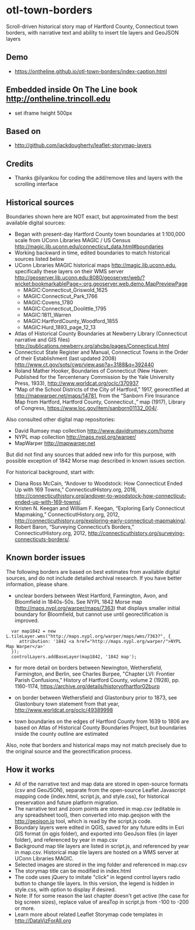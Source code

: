 # otl-town-borders
Scroll-driven historical story map of Hartford County, Connecticut town borders, with narrative text and ability to insert tile layers and GeoJSON layers

## Demo
- https://ontheline.github.io/otl-town-borders/index-caption.html

## Embedded inside On The Line book http://ontheline.trincoll.edu
- set iframe height 500px

## Based on
- http://github.com/jackdougherty/leaflet-storymap-layers

## Credits
- Thanks @ilyankou for coding the add/remove tiles and layers with the scrolling interface  

## Historical sources

Boundaries shown here are NOT exact, but approximated from the best available digital sources:
- Began with present-day Hartford County town boundaries at 1:100,000 scale from UConn Libraries MAGIC / US Census http://magic.lib.uconn.edu/connecticut_data.html#boundaries
- Working backward in time, edited boundaries to match historical sources listed below
- UConn Libraries MAGIC historical maps http://magic.lib.uconn.edu, specifically these layers on their WMS server http://geoserver.lib.uconn.edu:8080/geoserver/web/?wicket:bookmarkablePage=:org.geoserver.web.demo.MapPreviewPage
  - MAGIC:Connecticut_Griswold_1625
  - MAGIC:Connecticut_Park_1766
  - MAGIC:Covens_1780
  - MAGIC:Connecticut_Doolittle_1795
  - MAGIC:1811_Warren
  - MAGIC:HartfordCounty_Woodford_1855
  - MAGIC:Hurd_1893_page_12_13
- Atlas of Historical County Boundaries at Newberry Library (Connecticut narrative and GIS files) http://publications.newberry.org/ahcbp/pages/Connecticut.html
- Connecticut State Register and Manual, Connecticut Towns in the Order of their Establishment (last updated 2008) http://www.ct.gov/sots/cwp/view.asp?a=3188&q=392440
- Roland Mather Hooker, Boundaries of Connecticut (New Haven: Published for the Tercentenary Commission by the Yale University Press, 1933), http://www.worldcat.org/oclc/370937
- “Map of the School Districts of the City of Hartford,” 1917, georectified at http://mapwarper.net/maps/14781, from the “Sanborn Fire Insurance Map from Hartford, Hartford County, Connecticut.,” map (1917), Library of Congress, https://www.loc.gov/item/sanborn01132_004/.

Also consulted other digital map repositories:
- David Rumsey map collection http://www.davidrumsey.com/home
- NYPL map collection http://maps.nypl.org/warper/
- MapWarper http://mapwarper.net

But did not find any sources that added new info for this purpose, with possible exception of 1842 Morse map described in known issues section.

For historical background, start with:
- Diana Ross McCain, “Andover to Woodstock: How Connecticut Ended Up with 169 Towns,” ConnecticutHistory.org, 2016, http://connecticuthistory.org/andover-to-woodstock-how-connecticut-ended-up-with-169-towns/.
- Kristen N. Keegan and William F. Keegan, “Exploring Early Connecticut Mapmaking,” ConnecticutHistory.org, 2012, http://connecticuthistory.org/exploring-early-connecticut-mapmaking/.
- Robert Baron, “Surveying Connecticut’s Borders,” ConnecticutHistory.org, 2012, http://connecticuthistory.org/surveying-connecticuts-borders/.

## Known border issues

The following borders are based on best estimates from available digital sources, and do not include detailed archival research. If you have better information, please share.

- unclear borders between West Hartford, Farmington, Avon, and Bloomfield in 1840s-50s. See NYPL 1842 Morse map (http://maps.nypl.org/warper/maps/7363) that displays smaller initial boundary for Bloomfield, but cannot use until georectification is improved.
```
  var map1842 = new L.tileLayer.wms("http://maps.nypl.org/warper/maps/wms/7363?", {
     attribution: '1842 <a href="http://maps.nypl.org/warper/">NYPL Map Warper</a>'
  });
  controlLayers.addBaseLayer(map1842, '1842 map');
```
- for more detail on borders between Newington, Wethersfield, Farmington, and Berlin, see Charles Burpee, "Chapter LVI: Frontier Parish Confusions," History of Hartford County, volume 2 (1928), pp. 1160-1174, https://archive.org/details/historyofhartfor02burp

- on border between Wethersfield and Glastonbury prior to 1873, see Glastonbury town statement from that year, http://www.worldcat.org/oclc/49389998

- town boundaries on the edges of Hartford County from 1639 to 1806 are based on Atlas of Historical County Boundaries Project, but boundaries inside the county outline are estimated

Also, note that borders and historical maps may not match precisely due to the original source and the georectification process.

## How it works
- All of the narrative text and map data are stored in open-source formats (csv and GeoJSON), separate from the open-source Leaflet Javascript mapping code (index.html, script.js, and style.css), for historical preservation and future platform migration.
- The narrative text and zoom points are stored in map.csv (editable in any spreadsheet tool), then converted into map.geojson with the http://geojson.io tool, which is read by the script.js code.
- Boundary layers were edited in QGIS, saved for any future edits in Esri GIS format (in qgis folder), and exported into GeoJson files (in layer folder), and referenced by year in map.csv
- Background map tile layers are listed in script.js, and referenced by year in map.csv. Historical map tile layers are hosted on a WMS server at UConn Libraries MAGIC.
- Selected images are stored in the img folder and referenced in map.csv
- The storymap title can be modified in index.html
- The code uses jQuery to imitate "click" in legend control layers radio button to change tile layers. In this version, the legend is hidden in style.css, with option to display if desired.
- Note: If for some reason the last chapter doesn't get active (the case for big screen sizes), replace value of areaTop in script.js from -100 to -200 or more.
- Learn more about related Leaflet Storymap code templates in http://DataVizForAll.org

